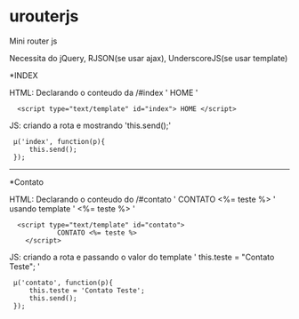 # urouterjs
Mini router js

Necessita do jQuery, RJSON(se usar ajax), UnderscoreJS(se usar template)

*INDEX

HTML: Declarando o conteudo da /#index ' HOME '
```
  <script type="text/template" id="index"> HOME </script>
```
JS: criando a rota e mostrando 'this.send();'
```
 µ('index', function(p){
	 this.send();
 });
```
----------

*Contato

HTML: Declarando o conteudo do /#contato ' CONTATO <%= teste %> ' usando template ' <%= teste %> '
```
  <script type="text/template" id="contato">
			CONTATO <%= teste %>
	</script>
```
JS: criando a rota e passando o valor do template ' this.teste = "Contato Teste"; ' 
```
 µ('contato', function(p){
	 this.teste = 'Contato Teste';
	 this.send();
 });
```
